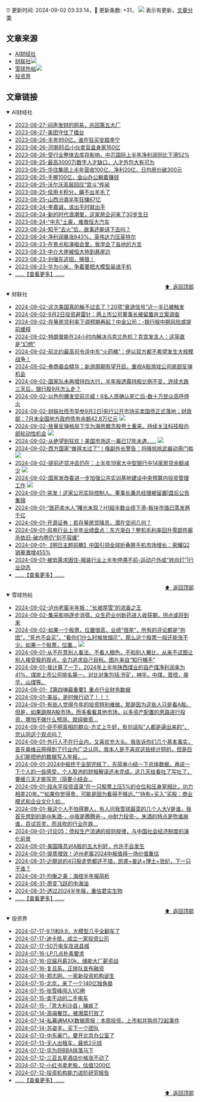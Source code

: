 ##

:alarm_clock: 更新时间: 2024-09-02 03:33:14，:rocket: 更新条数: +31， ![](/assets/dot.png) 表示有更新，[文章分类](/TAGS.md)

## 文章来源

- [AI财经社](#ai财经社)  
- [财联社](#财联社)![](/assets/dot.png)   
- [雪球热帖](#雪球热帖)![](/assets/dot.png)   
- [投资界](#投资界)  

## 文章链接

<details open>
<summary id="ai财经社">
 AI财经社
</summary>


- [2023-08-27-闷声发财的网易，杀回第五大厂](https://www.aicaijing.com.cn/article/18610)  
- [2023-08-27-美团守住了擂台](https://www.aicaijing.com.cn/article/18611)  
- [2023-08-26-半年950亿，谁在狂买安踏李宁](https://www.aicaijing.com.cn/article/18607)  
- [2023-08-26-河南85后小伙卖盲盒身家160亿](https://www.aicaijing.com.cn/article/18608)  
- [2023-08-26-受行业整体去库存影响，中芯国际上半年净利润同比下滑52%](https://www.aicaijing.com.cn/article/18609)  
- [2023-08-25-最高3000万数字人才缺口，人才外包大有可为](https://www.aicaijing.com.cn/article/18601)  
- [2023-08-25-华住集团上半年营收100亿，净利20亿，日均房价破300元](https://www.aicaijing.com.cn/article/18602)  
- [2023-08-25-手握100亿，金山办公躺着赚钱](https://www.aicaijing.com.cn/article/18603)  
- [2023-08-25-沃尔沃高层回应“宫斗”传闻](https://www.aicaijing.com.cn/article/18604)  
- [2023-08-25-信用卡积分，薅不出羊毛了](https://www.aicaijing.com.cn/article/18605)  
- [2023-08-25-山西汾酒半年狂赚67亿](https://www.aicaijing.com.cn/article/18606)  
- [2023-08-24-李嘉诚，该出手时就出手](https://www.aicaijing.com.cn/article/18596)  
- [2023-08-24-新的时代浪潮里，这家房企迎来了30岁生日](https://www.aicaijing.com.cn/article/18597)  
- [2023-08-24-“中东”土豪，难救恒大汽车](https://www.aicaijing.com.cn/article/18598)  
- [2023-08-24-知乎“去火”后，故事还能讲下去吗？](https://www.aicaijing.com.cn/article/18599)  
- [2023-08-24-净利润暴涨843%，英伟达力压英特尔](https://www.aicaijing.com.cn/article/18600)  
- [2023-08-23-在景点和演唱会里，我学会了各地的方言](https://www.aicaijing.com.cn/article/18591)  
- [2023-08-23-中介大佬被恒大拖到悬崖边](https://www.aicaijing.com.cn/article/18592)  
- [2023-08-23-刘强东这招，够狠！](https://www.aicaijing.com.cn/article/18593)  
- [2023-08-23-华为小米，争着要把大模型装进手机](https://www.aicaijing.com.cn/article/18594)  
- [......【查看更多】......](/details/AI财经社.md)

<div align="right"><a href="#文章来源">⬆ &nbsp;返回顶部</a></div>
</details>

<details open>
<summary id="财联社">
 财联社
</summary>


- [2024-09-02-这次美国真的躲不过去了？20项“衰退信号”近一半已被触发](https://www.cls.cn/detail/1785513)  
- [2024-09-02-9月2日投资避雷针：两上市公司董事长被留置并立案调查](https://www.cls.cn/detail/1785461)  
- [2024-09-02-存量房贷利率下调预期再起？中金公司：-银行股中期风险或提前缓释](https://www.cls.cn/detail/1785453)  
- [2024-09-02-特朗普能在24小时内解决乌克兰危机？克宫发言人：这简直是“幻想”](https://www.cls.cn/detail/1785454)  
- [2024-09-02-前北约最高司令评中东“火药桶”：伊以双方都不希望发生大规模战争！](https://www.cls.cn/detail/1785455)  
- [2024-09-02-券商晨会精华：新游周期有望开启，重视A股游戏公司底部反弹机会](https://www.cls.cn/detail/1785457)  
- [2024-09-02-国家队未再增持四大行，半年报透露持股比例不变，连续大跌三天后，银行股9月怎么走？](https://www.cls.cn/detail/1785486)  
- [2024-09-02-以色列爆发空前示威！6名人质确认死亡后-数十万民众高呼停火](https://www.cls.cn/detail/1785508)  
- [2024-09-02-财联社债市早参9月2日|央行公开市场买卖国债正式落地；财政部：7月末全国地方政府债务余额42.8万亿元](https://www.cls.cn/detail/1785471) ![](/assets/new.png)  
- [2024-09-02-放量反弹格局下华为海思概念股卷土重来，持续关注科技股内部轮动性机会](https://www.cls.cn/detail/1785509) ![](/assets/new.png)  
- [2024-09-02-从绝望到狂欢！美国市场这一幕已17年未遇……](https://www.cls.cn/detail/1785514) ![](/assets/new.png)  
- [2024-09-02-西方国家“做得太过了”！俄副外长警告：将降低核武器动用门槛](https://www.cls.cn/detail/1785583) ![](/assets/new.png)  
- [2024-09-02-提前还贷冲击仍在：上半年19家大中型银行中14家房贷余额减少](https://www.cls.cn/detail/1785662) ![](/assets/new.png)  
- [2024-09-02-国家发改委进一步加强公共实训基地建设中央预算内投资管理工作](https://www.cls.cn/detail/1785680) ![](/assets/new.png)  
- [2024-09-01-突发！这家公司实际控制人、董事长兼总经理被留置|盘后公告集锦](https://www.cls.cn/detail/1785247)  
- [2024-09-01-“医药卖水人”曙光未现？H1超半数业绩下滑-板块市值已蒸发两千亿](https://www.cls.cn/detail/1785192)  
- [2024-09-01-开源证券：若存量房贷降息，潜在空间几何？](https://www.cls.cn/detail/1785246)  
- [2024-09-01-风电行业上半年业绩盘点：东方渐白？整机毛利率回升零部件厮杀依旧-破内卷仍“刻不容缓”](https://www.cls.cn/detail/1785237)  
- [2024-09-01-【明日主题前瞻】中国引领全球折叠屏手机市场增长：荣耀Q2销量激增455%](https://www.cls.cn/detail/1783417)  
- [2024-09-01-被低需求困住-服装行业上半年停滞不前-运动户外成“转向灯”|行业动态](https://www.cls.cn/detail/1785122)  
- [......【查看更多】......](/details/财联社.md)

<div align="right"><a href="#文章来源">⬆ &nbsp;返回顶部</a></div>
</details>

<details open>
<summary id="雪球热帖">
 雪球热帖
</summary>


- [2024-09-02-泸州老窖半年报：“长坡厚雪”的浓香之王](https://xueqiu.com/6056806984/303234560)  
- [2024-09-02-集采影响逐步消弭，众生药业创新药进入收获期，拐点或将到来](https://xueqiu.com/9210717241/303236825)  
- [2024-09-02-如果一个股票，位置很高，业绩“很差”，所有的评论都是“抱团”，“死也不会买”，“看你们什么时候放烟花”，那么这个股票一般还能涨不少。如果一个股票，位置...](https://xueqiu.com/6876843497/303245842) ![](/assets/new.png)  
- [2024-09-01-从不在意别人看法，不看人眼色，不和别人攀比，从来不试图让别人接受我的观点，全力追求自己目标。图片来自“知行捕手”](https://xueqiu.com/6451611049/303220055)  
- [2024-09-01-我计算了一下，2024年上半年陕西煤业的自产煤净利润率为41%，煤炭上市公司排名第一。对比对象包括:兖矿，神华，中煤，晋控，昊华，山煤等。](https://xueqiu.com/7123126150/303201090)  
- [2024-09-01-【第四弹最重要】重点行业财务数据](https://xueqiu.com/7608175162/303210593)  
- [2024-09-01-美谷，是时候行动了！！！](https://xueqiu.com/9286399169/303205051)  
- [2024-09-01-有些人觉得今年的投资特别难做，那是因为这些人只是看A股。但是，如果跳脱A股市场，而多看看其他市场，以多资产配置的思路进行投资，哪怕不做什么预测、就纯做资...](https://xueqiu.com/5519392453/303190971)  
- [2024-09-01-@不明真相的群众-方丈上午好，有句话叫“人都是逼出来的”，您认同这个观点吗？](https://xueqiu.com/9389834468/303189592)  
- [2024-09-01-外行人不在行业内，又喜欢充大头。我告诉你们几个基本事实，首先奥维云网得到了行业内广泛认同，我本人是不喜欢这些统计网的，但是巨头们能把他的数据写入年报，...](https://xueqiu.com/5796891415/303197549)  
- [2024-09-01-2024中报终于全部完结了，先简单小结一下总体数据，再说一下个人的一些感受，个人股池的财报解读还未完成，这几天给看吐了写吐了，要缓几天才能写完（简要小结会...](https://xueqiu.com/9769652619/303205892)  
- [2024-09-01-段永平投资语录“在一只股票上压5%的仓位和压身家相比，功力相差20年。”“如果你觉得贵，可能是因为看得不够远。”“持有=买入”买股：商业模式和企业文化1.如...](https://xueqiu.com/8240973387/303219816)  
- [2024-09-01-我这个人不怕得罪人，有人问我雪球最菜的几个人大V是谁，我首先想到的是@朱酒-，@我是腾腾爸-，@耐力投资-。朱酒的特点是吹谁崩谁，百试百灵，而且吹的行业在跌...](https://xueqiu.com/3354236440/303193049)  
- [2024-09-01-讨论05：债权生产流通的规则规律，与中国社会经济制度的演化前景](https://xueqiu.com/2554781328/303185937)  
- [2024-09-01-美国降息对A股的五大利好，也许不会发生](https://xueqiu.com/9277793488/303218886)  
- [2024-09-01-提质增效！泸州老窖2024中报值得一场价值重估](https://xueqiu.com/7290870926/303209887)  
- [2024-08-31-近期说的4只股走势都还不错，凯盛+奋达+博士+世纪，下一只干谁？](https://xueqiu.com/4296152681/303169235)  
- [2024-08-31-均衡之美：海控半年报简析](https://xueqiu.com/9070764642/303168750)  
- [2024-08-31-质变飞跃的中海油](https://xueqiu.com/2792218779/303161625)  
- [2024-08-31-透过2024半年报，重估君实生物](https://xueqiu.com/9210717241/303158673)  
- [......【查看更多】......](/details/雪球热帖.md)

<div align="right"><a href="#文章来源">⬆ &nbsp;返回顶部</a></div>
</details>

<details open>
<summary id="投资界">
 投资界
</summary>


- [2024-07-17-9.11和9.9，大模型几乎全翻车了](https://posts.careerengine.us/p/6697778c44726b29bffa3a09)  
- [2024-07-17-迪卡侬，成立一家投资公司](https://posts.careerengine.us/p/6697778c44726b29bffa3a01)  
- [2024-07-17-50万电车攻进县城](https://posts.careerengine.us/p/6697779c831e1d29eea44253)  
- [2024-07-16-LP几点朴素要求](https://posts.careerengine.us/p/669636a8720ed522248054dc)  
- [2024-07-16-应届月薪20k，储能大厂薪资战](https://posts.careerengine.us/p/669636a8720ed522248054d4)  
- [2024-07-16-复旦系，正排队宣布融资](https://posts.careerengine.us/p/66963699cb38e136a496986c)  
- [2024-07-16-郑志刚，一家新投资机构诞生](https://posts.careerengine.us/p/66963699cb38e136a4969874)  
- [2024-07-15-北京，来了一个140亿独角兽](https://posts.careerengine.us/p/6694db59a0c3ac562b61f9af)  
- [2024-07-15-张雪峰闯入VC圈](https://posts.careerengine.us/p/6694db59a0c3ac562b61f9b7)  
- [2024-07-15-卖不动的二手电车](https://posts.careerengine.us/p/6694db6836b2f1565d9b541a)  
- [2024-07-15-「意大利沙县」赚疯了](https://posts.careerengine.us/p/6694db6836b2f1565d9b5422)  
- [2024-07-14-高端餐饮，被湘菜打败了](https://posts.careerengine.us/p/6693862333c6e710d0bf9dc4)  
- [2024-07-14-私募通MAX数据周报：本周投资、上市和并购共72起事件](https://posts.careerengine.us/p/6693862333c6e710d0bf9dcc)  
- [2024-07-14-苏姿丰，买下一个团队](https://posts.careerengine.us/p/6693861481427510b2b9c123)  
- [2024-07-13-中东豪门，要开北京办公室了](https://posts.careerengine.us/p/66922794a876f80d113b51fe)  
- [2024-07-13-无人出租车，最低2元钱](https://posts.careerengine.us/p/669227b82202ae0dfac5d713)  
- [2024-07-12-华为将BBA挑落马下](https://posts.careerengine.us/p/6690a6c68082df14ead7eaac)  
- [2024-07-12-三亚五星酒店价格涨不动了](https://posts.careerengine.us/p/6690a6c68082df14ead7eaa4)  
- [2024-07-12-小红书卖老股，估值1200亿](https://posts.careerengine.us/p/6690a6b756b00014bcc00e8f)  
- [2024-07-12-投资机构能力进阶研究报告](https://posts.careerengine.us/p/6690a6b756b00014bcc00e87)  
- [......【查看更多】......](/details/投资界.md)

<div align="right"><a href="#文章来源">⬆ &nbsp;返回顶部</a></div>
</details>
